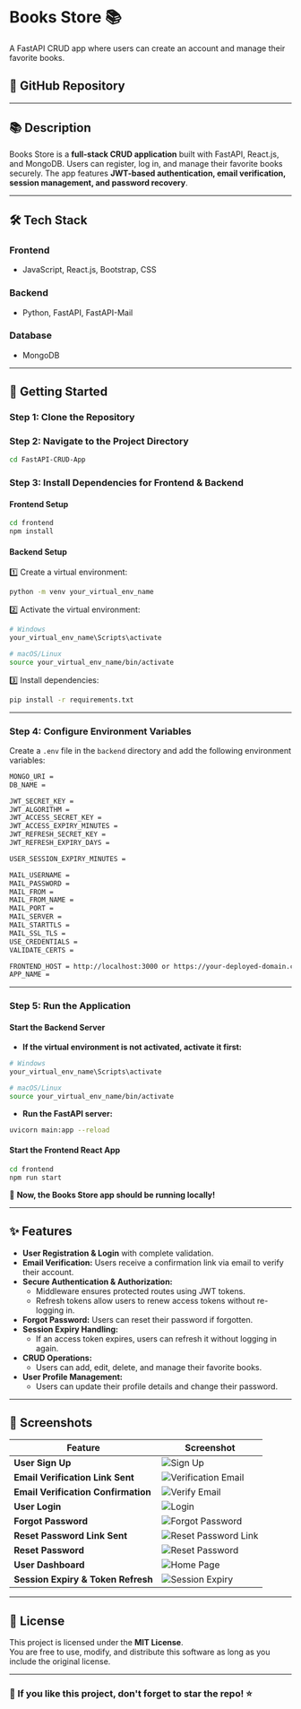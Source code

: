# **Books Store** 📚  
A FastAPI CRUD app where users can create an account and manage their favorite books.  

## 📌 GitHub Repository  


---

## **📚 Description**  
Books Store is a **full-stack CRUD application** built with FastAPI, React.js, and MongoDB. Users can register, log in, and manage their favorite books securely. The app features **JWT-based authentication, email verification, session management, and password recovery**.  

---

## **🛠 Tech Stack**  

### **Frontend**  
- JavaScript, React.js, Bootstrap, CSS  

### **Backend**  
- Python, FastAPI, FastAPI-Mail  

### **Database**  
- MongoDB  

---

## **🚀 Getting Started**  

### **Step 1: Clone the Repository**  


### **Step 2: Navigate to the Project Directory**  
```bash
cd FastAPI-CRUD-App
```

### **Step 3: Install Dependencies for Frontend & Backend**  

#### **Frontend Setup**  
```bash
cd frontend
npm install
```

#### **Backend Setup**  
1️⃣ Create a virtual environment:  
```bash
python -m venv your_virtual_env_name
```
2️⃣ Activate the virtual environment:  
```bash
# Windows
your_virtual_env_name\Scripts\activate

# macOS/Linux
source your_virtual_env_name/bin/activate
```
3️⃣ Install dependencies:  
```bash
pip install -r requirements.txt
```

---

### **Step 4: Configure Environment Variables**  
Create a `.env` file in the `backend` directory and add the following environment variables:  

```bash
MONGO_URI = 
DB_NAME = 

JWT_SECRET_KEY = 
JWT_ALGORITHM = 
JWT_ACCESS_SECRET_KEY = 
JWT_ACCESS_EXPIRY_MINUTES = 
JWT_REFRESH_SECRET_KEY = 
JWT_REFRESH_EXPIRY_DAYS = 

USER_SESSION_EXPIRY_MINUTES = 

MAIL_USERNAME = 
MAIL_PASSWORD = 
MAIL_FROM = 
MAIL_FROM_NAME = 
MAIL_PORT = 
MAIL_SERVER = 
MAIL_STARTTLS = 
MAIL_SSL_TLS = 
USE_CREDENTIALS = 
VALIDATE_CERTS = 

FRONTEND_HOST = http://localhost:3000 or https://your-deployed-domain.com
APP_NAME = 
```

---

### **Step 5: Run the Application**  

#### **Start the Backend Server**  
- **If the virtual environment is not activated, activate it first:**
```bash
# Windows
your_virtual_env_name\Scripts\activate

# macOS/Linux
source your_virtual_env_name/bin/activate
```
- **Run the FastAPI server:**
```bash
uvicorn main:app --reload
```

#### **Start the Frontend React App**  
```bash
cd frontend
npm run start
```

📌 **Now, the Books Store app should be running locally!**

---

## **✨ Features**  

- **User Registration & Login** with complete validation.  
- **Email Verification:** Users receive a confirmation link via email to verify their account.  
- **Secure Authentication & Authorization:**  
  - Middleware ensures protected routes using JWT tokens.  
  - Refresh tokens allow users to renew access tokens without re-logging in.  
- **Forgot Password:** Users can reset their password if forgotten.  
- **Session Expiry Handling:**  
  - If an access token expires, users can refresh it without logging in again.  
- **CRUD Operations:**  
  - Users can add, edit, delete, and manage their favorite books.  
- **User Profile Management:**  
  - Users can update their profile details and change their password.  

---

## **📸 Screenshots**  

| Feature | Screenshot |
|---------|-----------|
| **User Sign Up** | ![Sign Up](./images/1-SignUp.png) |
| **Email Verification Link Sent** | ![Verification Email](./images/2-SignUp-Success-Email-Verification-link-sent.png) |
| **Email Verification Confirmation** | ![Verify Email](./images/3-Verify-email.png) |
| **User Login** | ![Login](./images/4-Login.png) |
| **Forgot Password** | ![Forgot Password](./images/5-Forgot-Password.png) |
| **Reset Password Link Sent** | ![Reset Password Link](./images/6-Reset-Password-Lint-Sent-Success.png) |
| **Reset Password** | ![Reset Password](./images/7-Reset-Password.png) |
| **User Dashboard** | ![Home Page](./images/8-Home-Page-User-Details.png) |
| **Session Expiry & Token Refresh** | ![Session Expiry](./images/9-Session-Expired-Refresh-Token.png) |

---



## **🐜 License**  
This project is licensed under the **MIT License**.  
You are free to use, modify, and distribute this software as long as you include the original license. 

---

### **🌟 If you like this project, don't forget to star the repo!** ⭐  
